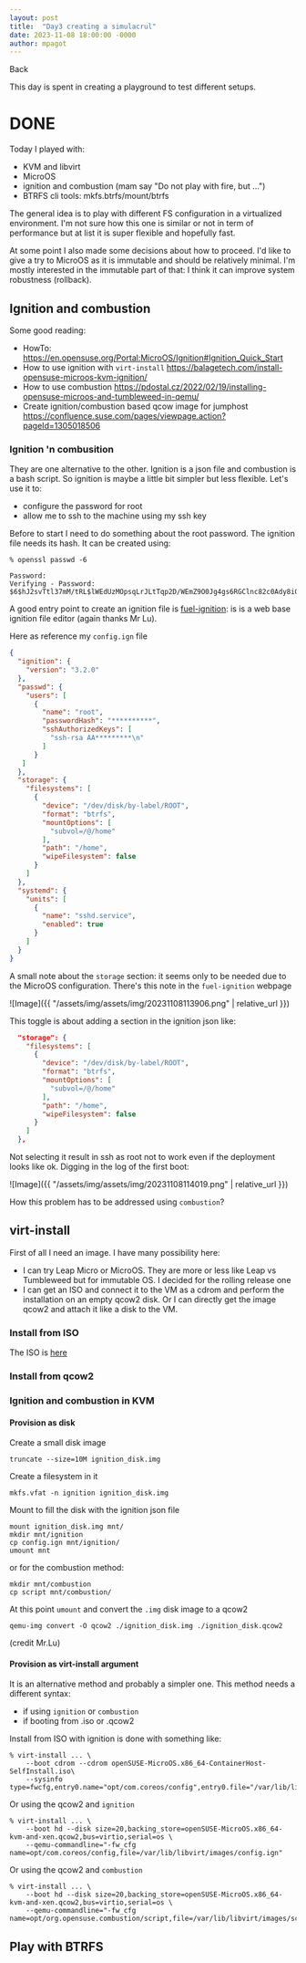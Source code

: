 ```yaml
---
layout: post
title:  "Day3 creating a simulacrul"
date: 2023-11-08 18:00:00 -0000
author: mpagot
---
```


<a onclick="window.history.back()">Back</a>

This day is spent in creating a playground to test different setups.

# DONE

Today I played with:

 - KVM and libvirt
 - MicroOS
 - ignition and combustion (mam say "Do not play with fire, but ...")
 - BTRFS cli tools: mkfs.btrfs/mount/btrfs

The general idea is to play with different FS configuration in a virtualized environment. I'm not sure how this one is similar or not in term of performance but at list it is super flexible and hopefully fast.

At some point I also made some decisions about how to proceed. I'd like to give a try to MicroOS as it is immutable and should be relatively minimal.
I'm mostly interested in the immutable part of that: I think it can improve system robustness (rollback).

## Ignition and combustion

Some good reading:
 - HowTo: https://en.opensuse.org/Portal:MicroOS/Ignition#Ignition_Quick_Start
 - How to use ignition with `virt-install` https://balagetech.com/install-opensuse-microos-kvm-ignition/
 - How to use combustion https://pdostal.cz/2022/02/19/installing-opensuse-microos-and-tumbleweed-in-qemu/
 - Create ignition/combustion based qcow image for jumphost https://confluence.suse.com/pages/viewpage.action?pageId=1305018506


### Ignition 'n combusition

They are one alternative to the other. Ignition is a json file and combustion is a bash script. So ignition is maybe a little bit simpler but less flexible. Let's use it to:

 - configure the password for root
 - allow me to ssh to the machine using my ssh key

Before to start I need to do something about the root password. The ignition file needs its hash. It can be created using:

```shell
% openssl passwd -6

Password:
Verifying - Password:
$6$hJ2svTtl37mM/tRL$lWEdUzMOpsqLrJLtTqp2D/WEmZ9O0Jg4gs6RGClnc82c0Ady8iGdjCe1u6TtUFutKlIZc2wB0EB4f9fiRVTOD.
```

A good entry point to create an ignition file is [fuel-ignition](https://opensuse.github.io/fuel-ignition/edit): is is a web base ignition file editor (again thanks Mr Lu).

Here as reference my `config.ign` file

```json
{
  "ignition": {
    "version": "3.2.0"
  },
  "passwd": {
    "users": [
      {
        "name": "root",
        "passwordHash": "**********",
        "sshAuthorizedKeys": [
          "ssh-rsa AA*********\n"
        ]
      }
   ]
  },
  "storage": {
    "filesystems": [
      {
        "device": "/dev/disk/by-label/ROOT",
        "format": "btrfs",
        "mountOptions": [
          "subvol=/@/home"
        ],
        "path": "/home",
        "wipeFilesystem": false
      }
    ]
  },
  "systemd": {
    "units": [
      {
        "name": "sshd.service",
        "enabled": true
      }
    ]
  }
}
```

A small note about the `storage` section: it seems only to be needed due to the MicroOS configuration. There's this note in the `fuel-ignition` webpage

![Image]({{ "/assets/img/assets/img/20231108113906.png" | relative_url }})

This toggle is about adding a section in the ignition json like:

```json
  "storage": {
    "filesystems": [
      {
        "device": "/dev/disk/by-label/ROOT",
        "format": "btrfs",
        "mountOptions": [
          "subvol=/@/home"
        ],
        "path": "/home",
        "wipeFilesystem": false
      }
    ]
  },
```

Not selecting it result in ssh as root not to work even if the deployment looks like ok. Digging in the log of the first boot:

![Image]({{ "/assets/img/assets/img/20231108114019.png" | relative_url }})

How this problem has to be addressed using `combustion`?



## virt-install

First of all I need an image. I have many possibility here:
 - I can try Leap Micro or MicroOS. They are more or less like Leap vs Tumbleweed but for immutable OS. I decided for the rolling release one
 - I can get an ISO and connect it to the VM as a cdrom and perform the installation on an empty qcow2 disk. Or I can directly get the image qcow2 and attach it like a disk to the VM.

### Install from ISO
The ISO is [here](https://download.opensuse.org/tumbleweed/appliances/iso/openSUSE-MicroOS.x86_64-ContainerHost-SelfInstall.iso)


### Install from qcow2


### Ignition and combustion in KVM

#### Provision as disk
Create a small disk image
```
truncate --size=10M ignition_disk.img
```

Create a filesystem in it
```
mkfs.vfat -n ignition ignition_disk.img
```

Mount to fill the disk with the ignition json file
```
mount ignition_disk.img mnt/
mkdir mnt/ignition
cp config.ign mnt/ignition/
umount mnt
```

or for the combustion method:
```
mkdir mnt/combustion
cp script mnt/combustion/
```

At this point `umount` and convert the `.img` disk image to a qcow2
```
qemu-img convert -O qcow2 ./ignition_disk.img ./ignition_disk.qcow2
```

(credit Mr.Lu)

#### Provision as virt-install argument

It is an alternative method and probably a simpler one. This method needs a different syntax:
 - if using `ignition` or `combustion`
 - if booting from .iso or .qcow2

Install from ISO with ignition is done with something like:

```shell
% virt-install ... \
    --boot cdrom --cdrom openSUSE-MicroOS.x86_64-ContainerHost-SelfInstall.iso\
    --sysinfo type=fwcfg,entry0.name="opt/com.coreos/config",entry0.file="/var/lib/libvirt/images/config.ing"
```

Or using the qcow2 and `ignition`

```shell
% virt-install ... \
    --boot hd --disk size=20,backing_store=openSUSE-MicroOS.x86_64-kvm-and-xen.qcow2,bus=virtio,serial=os \
    --qemu-commandline="-fw_cfg name=opt/com.coreos/config,file=/var/lib/libvirt/images/config.ign"
```

Or using the qcow2 and `combustion`

```shell
% virt-install ... \
    --boot hd --disk size=20,backing_store=openSUSE-MicroOS.x86_64-kvm-and-xen.qcow2,bus=virtio,serial=os \
    --qemu-commandline="-fw_cfg name=opt/org.opensuse.combustion/script,file=/var/lib/libvirt/images/script"
```


## Play with BTRFS